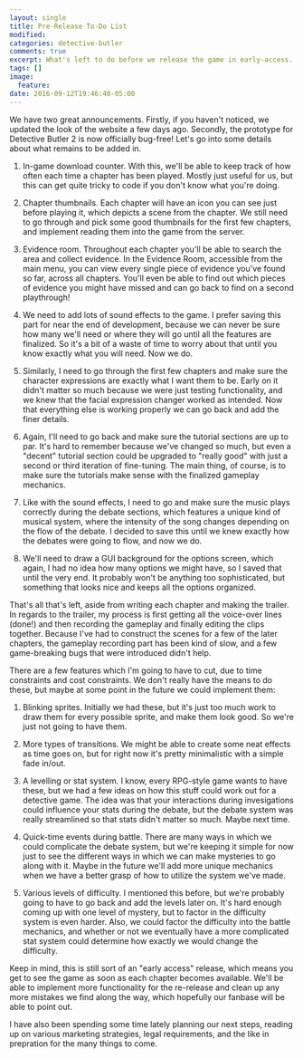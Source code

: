 ```yaml
---
layout: single
title: Pre-Release To-Do List
modified:
categories: detective-butler
comments: true
excerpt: What's left to do before we release the game in early-access.
tags: []
image:
  feature:
date: 2016-09-12T19:46:40-05:00
---
```


We have two great announcements. Firstly, if you haven't noticed, we updated the look of the website a few days ago. Secondly, the prototype for Detective Butler 2 is now officially bug-free! Let's go into some details about what remains to be added in.

1. In-game download counter. With this, we'll be able to keep track of how often each time a chapter has been played. Mostly just useful for us, but this can get quite tricky to code if you don't know what you're doing.

2. Chapter thumbnails. Each chapter will have an icon you can see just before playing it, which depicts a scene from the chapter. We still need to go through and pick some good thumbnails for the first few chapters, and implement reading them into the game from the server.

3. Evidence room. Throughout each chapter you'll be able to search the area and collect evidence. In the Evidence Room, accessible from the main menu, you can view every single piece of evidence you've found so far, across all chapters. You'll even be able to find out which pieces of evidence you might have missed and can go back to find on a second playthrough!

4. We need to add lots of sound effects to the game. I prefer saving this part for near the end of development, because we can never be sure how many we'll need or where they will go until all the features are finalized. So it's a bit of a waste of time to worry about that until you know exactly what you will need. Now we do.

5. Similarly, I need to go through the first few chapters and make sure the character expressions are exactly what I want them to be. Early on it didn't matter so much because we were just testing functionality, and we knew that the facial expression changer worked as intended. Now that everything else is working properly we can go back and add the finer details.

6. Again, I'll need to go back and make sure the tutorial sections are up to par. It's hard to remember because we've changed so much, but even a "decent" tutorial section could be upgraded to "really good" with just a second or third iteration of fine-tuning. The main thing, of course, is to make sure the tutorials make sense with the finalized gameplay mechanics.

7. Like with the sound effects, I need to go and make sure the music plays correctly during the debate sections, which features a unique kind of musical system, where the intensity of the song changes depending on the flow of the debate. I decided to save this until we knew exactly how the debates were going to flow, and now we do.

8. We'll need to draw a GUI background for the options screen, which again, I had no idea how many options we might have, so I saved that until the very end. It probably won't be anything too sophisticated, but something that looks nice and keeps all the options organized.

That's all that's left, aside from writing each chapter and making the trailer. In regards to the trailer, my process is first getting all the voice-over lines (done!) and then recording the gameplay and finally editing the clips together. Because I've had to construct the scenes for a few of the later chapters, the gameplay recording part has been kind of slow, and a few game-breaking bugs that were introduced didn't help.

There are a few features which I'm going to have to cut, due to time constraints and cost constraints. We don't really have the means to do these, but maybe at some point in the future we could implement them:

1. Blinking sprites. Initially we had these, but it's just too much work to draw them for every possible sprite, and make them look good. So we're just not going to have them.

2. More types of transitions. We might be able to create some neat effects as time goes on, but for right now it's pretty minimalistic with a simple fade in/out. 

3. A levelling or stat system. I know, every RPG-style game wants to have these, but we had a few ideas on how this stuff could work out for a detective game. The idea was that your interactions during invesigations could influence your stats during the debate, but the debate system was really streamlined so that stats didn't matter so much. Maybe next time.

4. Quick-time events during battle. There are many ways in which we could complicate the debate system, but we're keeping it simple for now just to see the different ways in which we can make mysteries to go along with it. Maybe in the future we'll add more unique mechanics when we have a better grasp of how to utilize the system we've made.

5. Various levels of difficulty. I mentioned this before, but we're probably going to have to go back and add the levels later on. It's hard enough coming up with one level of mystery, but to factor in the difficulty system is even harder. Also, we could factor the difficulty into the battle mechanics, and whether or not we eventually have a more complicated stat system could determine how exactly we would change the difficulty. 

Keep in mind, this is still sort of an "early access" release, which means you get to see the game as soon as each chapter becomes available. We'll be able to implement more functionality for the re-release and clean up any more mistakes we find along the way, which hopefully our fanbase will be able to point out. 

I have also been spending some time lately planning our next steps, reading up on various marketing strategies, legal requirements, and the like in prepration for the many things to come. 